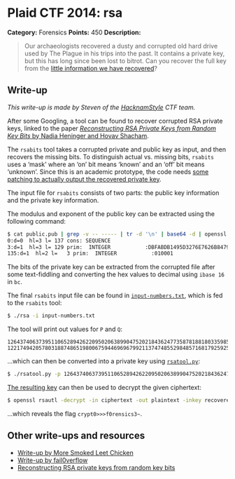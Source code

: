 # Plaid CTF 2014: rsa

**Category:** Forensics
**Points:** 450
**Description:**

> Our archaeologists recovered a dusty and corrupted old hard drive used by The Plague in his trips into the past. It contains a private key, but this has long since been lost to bitrot. Can you recover the full key from the [little information we have recovered](rsa-6537e9aae493b0c43601d1dbc2da2ce2.tar.bz2)?

## Write-up

_This write-up is made by Steven of the [HacknamStyle](http://hacknamstyle.net/) CTF team._

After some Googling, a tool can be found to recover corrupted RSA private keys, linked to the paper [_Reconstructing RSA Private Keys from Random Key Bits_ by Nadia Heninger and Hovav Shacham](http://cseweb.ucsd.edu/~hovav/papers/hs09.html).

The `rsabits` tool takes a corrupted private and public key as input, and then recovers the missing bits. To distinguish actual vs. missing bits, `rsabits` uses a ‘mask’ where an ‘on’ bit means ‘known’ and an ‘off’ bit means ‘unknown’. Since this is an academic prototype, the code needs [some patching to actually output the recovered private key](rsabits.patch).

The input file for `rsabits` consists of two parts: the public key information and the private key information.

The modulus and exponent of the public key can be extracted using the following command:

```bash
$ cat public.pub | grep -v -- ----- | tr -d '\n' | base64 -d | openssl asn1parse -inform DER -i -strparse 18
0:d=0  hl=3 l= 137 cons: SEQUENCE
3:d=1  hl=3 l= 129 prim:  INTEGER           :DBFABDB1495D3276E7626B84796E9FC20FA13C1744F10C8C3F3E3C2C6040C2E7F313DFA3D1FE10D1AE577CFEAB7452AA53102EEF7BE0099C022560E57A5C30D50940642D1B097DD2109AE02F2DCFF8198CD5A395FCAC4266107848B9DD63C387D2538E50415343042033EA09C084155E652B0F062340D5D4717A402A9D806A6B
135:d=1  hl=2 l=   3 prim:  INTEGER           :010001
```

The bits of the private key can be extracted from the corrupted file after some text-fiddling and converting the hex values to
decimal using `ibase 16` in `bc`.

The final `rsabits` input file can be found in [`input-numbers.txt`](input-numbers.txt), which is fed to the `rsabits` tool:

```bash
$ ./rsa -i input-numbers.txt
```

The tool will print out values for `P` and `Q`:

```
12643740637395110652894262209502063899047520218436247735878188180335985789877601396069401620713231058940443043891453952791936466967524033214476598572706213
12217494205780318874865198006759446969679921137474855298485716817925925911890415286181103665676748660959871257808447814451048738105000263500773868071134927
```

…which can then be converted into a private key using [`rsatool.py`](https://github.com/ius/rsatool/blob/master/rsatool.py):

```bash
$ ./rsatool.py -p 12643740637395110652894262209502063899047520218436247735878188180335985789877601396069401620713231058940443043891453952791936466967524033214476598572706213 -q 12217494205780318874865198006759446969679921137474855298485716817925925911890415286181103665676748660959871257808447814451048738105000263500773868071134927 -o recovered.key
```

[The resulting key](recovered.key) can then be used to decrypt the given ciphertext:

```bash
$ openssl rsautl -decrypt -in ciphertext -out plaintext -inkey recovered.key
```

…which reveals the flag `crypt0>>>f0rensics3~`.

## Other write-ups and resources

* [Write-up by More Smoked Leet Chicken](http://mslc.ctf.su/wp/plaidctf-2014-rsa-writeup/)
* [Write-up by fail0verflow](https://fail0verflow.com/blog/2014/plaidctf2014-for450-rsa.html)
* [Reconstructing RSA private keys from random key bits](http://cseweb.ucsd.edu/~hovav/papers/hs09.html)

